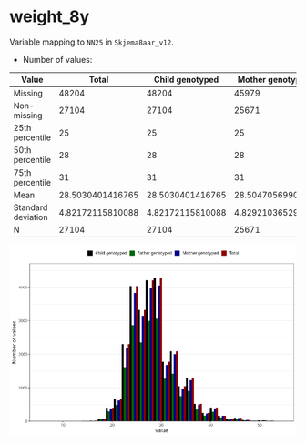 # weight_8y
Variable mapping to `NN25` in `Skjema8aar_v12`.
- Number of values:

| Value | Total | Child genotyped | Mother genotyped | Father genotyped |
| ----- | ----- | --------------- | ---------------- | ---------------- |
| Missing | 48204 | 48204 | 45979 | 30905 |
| Non-missing | 27104 | 27104 | 25671 | 19179 |
| 25th percentile | 25 | 25 | 25 | 25 |
| 50th percentile | 28 | 28 | 28 | 28 |
| 75th percentile | 31 | 31 | 31 | 31 |
| Mean | 28.5030401416765 | 28.5030401416765 | 28.5047056990378 | 28.4676573335419 |
| Standard deviation | 4.82172115810088 | 4.82172115810088 | 4.82921036529789 | 4.8090279484907 |
| N | 27104 | 27104 | 25671 | 19179 |



![](weight_8y_n.png)



